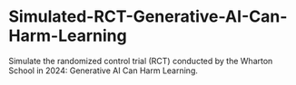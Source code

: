 # Simulated-RCT-Generative-AI-Can-Harm-Learning
Simulate the randomized control trial (RCT) conducted by the Wharton School in 2024: Generative AI Can Harm Learning.
